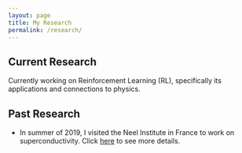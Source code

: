 ```yaml
---
layout: page
title: My Research
permalink: /research/
---
```

## Current Research
Currently working on Reinforcement Learning (RL), specifically its applications and connections to physics.

## Past Research
- In summer of 2019, I visited the Neel Institute in France to work on superconductivity. Click [here][neel-link] to see more details.


<!-- [neel-link]: /research-posts/2022/05/11/neel-research.html -->
<!-- [neel-link]: /_pages/neel-research.html/ -->
[neel-link]: /neel-research/

<!-- C:\Users\jacob\OneDrive\Desktop\GitHub\JacobHA.github.io\_site\research-posts\2022\05\11\neel-research.html -->
